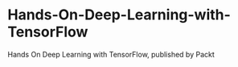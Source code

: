 # Hands-On-Deep-Learning-with-TensorFlow
Hands On Deep Learning with TensorFlow, published by Packt 
